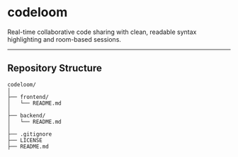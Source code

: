 # codeloom
Real-time collaborative code sharing with clean, readable syntax highlighting and room-based sessions.

---
## Repository Structure
```
codeloom/
│
├── frontend/
│   └── README.md
│
├── backend/
│   └── README.md
│
├── .gitignore
├── LICENSE
├── README.md
```